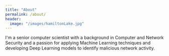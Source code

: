 ```yaml
---
title: "About"
permalink: /about/
header:
  image: "/images/hamiltonLake.jpg"
---
```


I'm a senior computer scientist with a background in Computer and Network Security and a passion for applying Machine Learning techniques and developing Deep Learning models to identify malicious network activity. 
